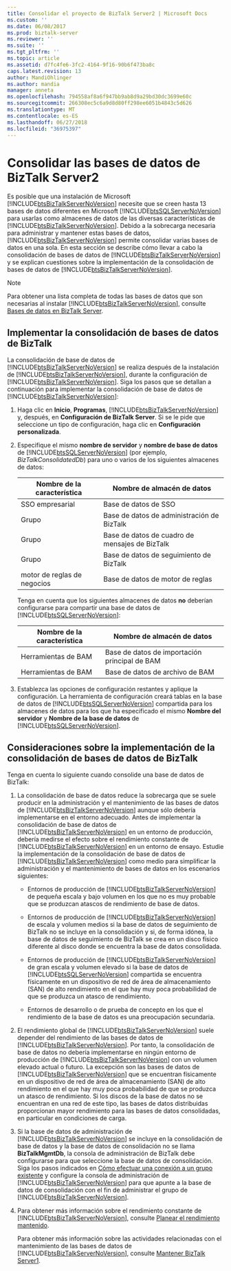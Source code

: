 ```yaml
---
title: Consolidar el proyecto de BizTalk Server2 | Microsoft Docs
ms.custom: ''
ms.date: 06/08/2017
ms.prod: biztalk-server
ms.reviewer: ''
ms.suite: ''
ms.tgt_pltfrm: ''
ms.topic: article
ms.assetid: d7fc4fe6-3fc2-4164-9f16-90b6f473ba8c
caps.latest.revision: 13
author: MandiOhlinger
ms.author: mandia
manager: anneta
ms.openlocfilehash: 794558af8a6f947bb9ab8d9a29bd30dc3699e60c
ms.sourcegitcommit: 266308ec5c6a9d8d80ff298ee6051b4843c5d626
ms.translationtype: MT
ms.contentlocale: es-ES
ms.lasthandoff: 06/27/2018
ms.locfileid: "36975397"
---
```

# <a name="consolidate-the-biztalk-server-databases2"></a>Consolidar las bases de datos de BizTalk Server2
Es posible que una instalación de Microsoft [!INCLUDE[btsBizTalkServerNoVersion](../includes/btsbiztalkservernoversion-md.md)] necesite que se creen hasta 13 bases de datos diferentes en Microsoft [!INCLUDE[btsSQLServerNoVersion](../includes/btssqlservernoversion-md.md)] para usarlas como almacenes de datos de las diversas características de [!INCLUDE[btsBizTalkServerNoVersion](../includes/btsbiztalkservernoversion-md.md)]. Debido a la sobrecarga necesaria para administrar y mantener estas bases de datos, [!INCLUDE[btsBizTalkServerNoVersion](../includes/btsbiztalkservernoversion-md.md)] permite consolidar varias bases de datos en una sola. En esta sección se describe cómo llevar a cabo la consolidación de bases de datos de [!INCLUDE[btsBizTalkServerNoVersion](../includes/btsbiztalkservernoversion-md.md)] y se explican cuestiones sobre la implementación de la consolidación de bases de datos de [!INCLUDE[btsBizTalkServerNoVersion](../includes/btsbiztalkservernoversion-md.md)].  

> [!NOTE]
>  Para obtener una lista completa de todas las bases de datos que son necesarias al instalar [!INCLUDE[btsBizTalkServerNoVersion](../includes/btsbiztalkservernoversion-md.md)], consulte [Bases de datos en BizTalk Server](../core/databases-in-biztalk-server.md).  

## <a name="implementing-biztalk-database-consolidation"></a>Implementar la consolidación de bases de datos de BizTalk  
 La consolidación de base de datos de [!INCLUDE[btsBizTalkServerNoVersion](../includes/btsbiztalkservernoversion-md.md)] se realiza después de la instalación de [!INCLUDE[btsBizTalkServerNoVersion](../includes/btsbiztalkservernoversion-md.md)], durante la configuración de [!INCLUDE[btsBizTalkServerNoVersion](../includes/btsbiztalkservernoversion-md.md)]. Siga los pasos que se detallan a continuación para implementar la consolidación de base de datos de [!INCLUDE[btsBizTalkServerNoVersion](../includes/btsbiztalkservernoversion-md.md)]:  

1. Haga clic en **Inicio**, **Programas**, [!INCLUDE[btsBizTalkServerNoVersion](../includes/btsbiztalkservernoversion-md.md)] y, después, en **Configuración de BizTalk Server**. Si se le pide que seleccione un tipo de configuración, haga clic en **Configuración personalizada**.  

2. Especifique el mismo **nombre de servidor** y **nombre de base de datos** de [!INCLUDE[btsSQLServerNoVersion](../includes/btssqlservernoversion-md.md)] (por ejemplo, *BizTalkConsolidatedDb*) para uno o varios de los siguientes almacenes de datos:  

   |Nombre de la característica|Nombre de almacén de datos|  
   |------------------|---------------------|  
   |SSO empresarial|Base de datos de SSO|  
   |Grupo|Base de datos de administración de BizTalk|  
   |Grupo|Base de datos de cuadro de mensajes de BizTalk|  
   |Grupo|Base de datos de seguimiento de BizTalk|  
   |motor de reglas de negocios|Base de datos de motor de reglas|  

    Tenga en cuenta que los siguientes almacenes de datos **no** deberían configurarse para compartir una base de datos de [!INCLUDE[btsSQLServerNoVersion](../includes/btssqlservernoversion-md.md)]:  


   | Nombre de la característica |       Nombre de almacén de datos       |
   |--------------|-----------------------------|
   |  Herramientas de BAM   | Base de datos de importación principal de BAM |
   |  Herramientas de BAM   |    Base de datos de archivo de BAM     |


3. Establezca las opciones de configuración restantes y aplique la configuración. La herramienta de configuración creará tablas en la base de datos de [!INCLUDE[btsSQLServerNoVersion](../includes/btssqlservernoversion-md.md)] compartida para los almacenes de datos para los que ha especificado el mismo **Nombre del servidor** y **Nombre de la base de datos** de [!INCLUDE[btsSQLServerNoVersion](../includes/btssqlservernoversion-md.md)].  

## <a name="considerations-for-implementing-biztalk-database-consolidation"></a>Consideraciones sobre la implementación de la consolidación de bases de datos de BizTalk  
 Tenga en cuenta lo siguiente cuando consolide una base de datos de BizTalk:  

1. La consolidación de base de datos reduce la sobrecarga que se suele producir en la administración y el mantenimiento de las bases de datos de [!INCLUDE[btsBizTalkServerNoVersion](../includes/btsbiztalkservernoversion-md.md)] aunque sólo debería implementarse en el entorno adecuado. Antes de implementar la consolidación de base de datos de [!INCLUDE[btsBizTalkServerNoVersion](../includes/btsbiztalkservernoversion-md.md)] en un entorno de producción, debería medirse el efecto sobre el rendimiento constante de [!INCLUDE[btsBizTalkServerNoVersion](../includes/btsbiztalkservernoversion-md.md)] en un entorno de ensayo. Estudie la implementación de la consolidación de base de datos de [!INCLUDE[btsBizTalkServerNoVersion](../includes/btsbiztalkservernoversion-md.md)] como medio para simplificar la administración y el mantenimiento de bases de datos en los escenarios siguientes:  

   - Entornos de producción de [!INCLUDE[btsBizTalkServerNoVersion](../includes/btsbiztalkservernoversion-md.md)] de pequeña escala y bajo volumen en los que no es muy probable que se produzcan atascos de rendimiento de base de datos.  

   - Entornos de producción de [!INCLUDE[btsBizTalkServerNoVersion](../includes/btsbiztalkservernoversion-md.md)] de escala y volumen medios si la base de datos de seguimiento de BizTalk no se incluye en la consolidación y si, de forma idónea, la base de datos de seguimiento de BizTalk se crea en un disco físico diferente al disco donde se encuentra la base de datos consolidada.  

   - Entornos de producción de [!INCLUDE[btsBizTalkServerNoVersion](../includes/btsbiztalkservernoversion-md.md)] de gran escala y volumen elevado si la base de datos de [!INCLUDE[btsSQLServerNoVersion](../includes/btssqlservernoversion-md.md)] compartida se encuentra físicamente en un dispositivo de red de área de almacenamiento (SAN) de alto rendimiento en el que hay muy poca probabilidad de que se produzca un atasco de rendimiento.  

   - Entornos de desarrollo o de prueba de concepto en los que el rendimiento de la base de datos es una preocupación secundaria.  

2. El rendimiento global de [!INCLUDE[btsBizTalkServerNoVersion](../includes/btsbiztalkservernoversion-md.md)] suele depender del rendimiento de las bases de datos de [!INCLUDE[btsBizTalkServerNoVersion](../includes/btsbiztalkservernoversion-md.md)]. Por tanto, la consolidación de base de datos no debería implementarse en ningún entorno de producción de [!INCLUDE[btsBizTalkServerNoVersion](../includes/btsbiztalkservernoversion-md.md)] con un volumen elevado actual o futuro. La excepción son las bases de datos de [!INCLUDE[btsBizTalkServerNoVersion](../includes/btsbiztalkservernoversion-md.md)] que se encuentran físicamente en un dispositivo de red de área de almacenamiento (SAN) de alto rendimiento en el que hay muy poca probabilidad de que se produzca un atasco de rendimiento. Si los discos de la base de datos no se encuentran en una red de este tipo, las bases de datos distribuidas proporcionan mayor rendimiento para las bases de datos consolidadas, en particular en condiciones de carga.  

3. Si la base de datos de administración de [!INCLUDE[btsBizTalkServerNoVersion](../includes/btsbiztalkservernoversion-md.md)] se incluye en la consolidación de base de datos y la base de datos de consolidación no se llama **BizTalkMgmtDb**, la consola de administración de BizTalk debe configurarse para que seleccione la base de datos de consolidación. Siga los pasos indicados en [Cómo efectuar una conexión a un grupo existente](../core/how-to-connect-to-an-existing-group.md) y configure la consola de administración de [!INCLUDE[btsBizTalkServerNoVersion](../includes/btsbiztalkservernoversion-md.md)] para que apunte a la base de datos de consolidación con el fin de administrar el grupo de [!INCLUDE[btsBizTalkServerNoVersion](../includes/btsbiztalkservernoversion-md.md)].  

4. Para obtener más información sobre el rendimiento constante de [!INCLUDE[btsBizTalkServerNoVersion](../includes/btsbiztalkservernoversion-md.md)], consulte [Planear el rendimiento mantenido](../core/planning-for-sustained-performance.md).  

   Para obtener más información sobre las actividades relacionadas con el mantenimiento de las bases de datos de [!INCLUDE[btsBizTalkServerNoVersion](../includes/btsbiztalkservernoversion-md.md)], consulte [Mantener BizTalk Server1](../core/maintaining-biztalk-server1.md).